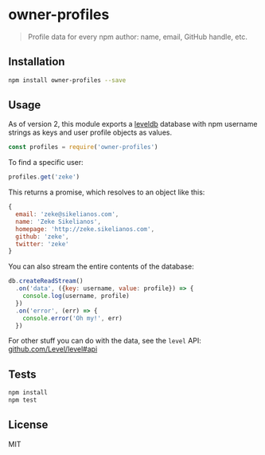 # owner-profiles

> Profile data for every npm author: name, email, GitHub handle, etc.

## Installation

```sh
npm install owner-profiles --save
```

## Usage

As of version 2, this module exports a [leveldb] database with npm username 
strings as keys and user profile objects as values.

```js
const profiles = require('owner-profiles')
```

To find a specific user:

```js
profiles.get('zeke')
```

This returns a promise, which resolves to an object like this:

```js
{
  email: 'zeke@sikelianos.com',
  name: 'Zeke Sikelianos',
  homepage: 'http://zeke.sikelianos.com',
  github: 'zeke',
  twitter: 'zeke'
}
```

You can also stream the entire contents of the database:

```js
db.createReadStream()
  .on('data', ({key: username, value: profile}) => {
    console.log(username, profile)
  })
  .on('error', (err) => {
    console.error('Oh my!', err)
  })
```

For other stuff you can do with the data, see the `level` API: [github.com/Level/level#api](https://github.com/Level/level#api)

## Tests

```sh
npm install
npm test
```

## License

MIT

[leveldb]: https://ghub.io/level